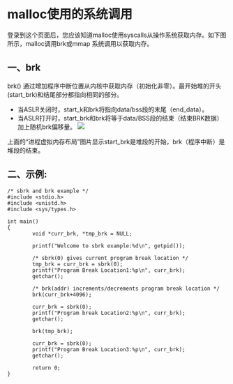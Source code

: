 # malloc使用的系统调用
登录到这个页面后，您应该知道malloc使用syscalls从操作系统获取内存。如下图所示，malloc调用brk或mmap 系统调用以获取内存。
## 一、brk
brk() 通过增加程序中断位置从内核中获取内存（初始化非零）。最开始堆的开头(start_brk)和结尾部分都指向相同的部分。
- 当ASLR关闭时，start_k和brk将指向data/bss段的末尾（end_data）。
- 当ASLR打开时，start_brk和brk将等于data/BSS段的结束（结束BRK数据）加上随机brk偏移量。
![](http://static.duartes.org/img/blogPosts/linuxFlexibleAddressSpaceLayout.png)

上面的“进程虚拟内存布局”图片显示start_brk是堆段的开始，brk（程序中断）是堆段的结束。
## 二、示例:
```Shell
/* sbrk and brk example */
#include <stdio.h>
#include <unistd.h>
#include <sys/types.h>

int main()
{
        void *curr_brk, *tmp_brk = NULL;

        printf("Welcome to sbrk example:%d\n", getpid());

        /* sbrk(0) gives current program break location */
        tmp_brk = curr_brk = sbrk(0);
        printf("Program Break Location1:%p\n", curr_brk);
        getchar();

        /* brk(addr) increments/decrements program break location */
        brk(curr_brk+4096);

        curr_brk = sbrk(0);
        printf("Program break Location2:%p\n", curr_brk);
        getchar();

        brk(tmp_brk);

        curr_brk = sbrk(0);
        printf("Program Break Location3:%p\n", curr_brk);
        getchar();

        return 0;
}
```
